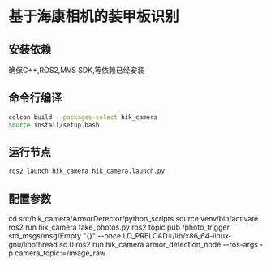 # 基于海康相机的装甲板识别

## 安装依赖
确保C++,ROS2,MVS SDK,等依赖已经安装

## 命令行编译
```bash
colcon build --packages-select hik_camera
source install/setup.bash
```

## 运行节点
```bash
ros2 launch hik_camera hik_camera.launch.py
```
## 配置参数

cd src/hik_camera/ArmorDetector/python_scripts
source venv/bin/activate
ros2 run hik_camera take_photos.py
ros2 topic pub /photo_trigger std_msgs/msg/Empty "{}" --once
LD_PRELOAD=/lib/x86_64-linux-gnu/libpthread.so.0 ros2 run hik_camera armor_detection_node --ros-args -p camera_topic:=/image_raw